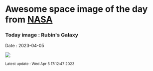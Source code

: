 
# Awesome space image of the day from [NASA](https://api.nasa.gov/)

### Today image : Rubin's Galaxy
Date : 2023-04-05

![](https://apod.nasa.gov/apod/image/2304/RubinsGalaxy_hst1024.jpg)

<small>Latest update : Wed Apr  5 17:12:47 2023</small>
        